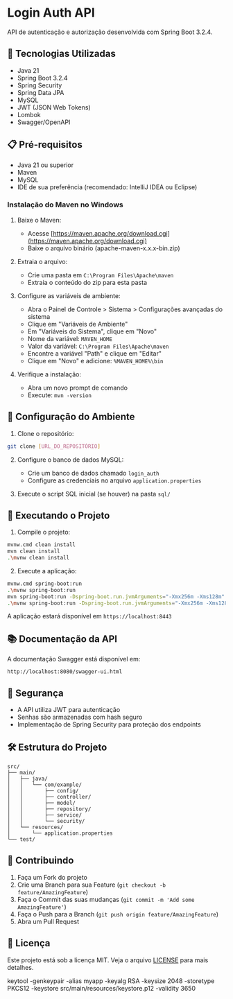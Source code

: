 # Login Auth API

API de autenticação e autorização desenvolvida com Spring Boot 3.2.4.

## 🚀 Tecnologias Utilizadas

- Java 21
- Spring Boot 3.2.4
- Spring Security
- Spring Data JPA
- MySQL
- JWT (JSON Web Tokens)
- Lombok
- Swagger/OpenAPI

## 📋 Pré-requisitos

- Java 21 ou superior
- Maven
- MySQL
- IDE de sua preferência (recomendado: IntelliJ IDEA ou Eclipse)

### Instalação do Maven no Windows

1. Baixe o Maven:
   - Acesse [https://maven.apache.org/download.cgi](https://maven.apache.org/download.cgi)
   - Baixe o arquivo binário (apache-maven-x.x.x-bin.zip)

2. Extraia o arquivo:
   - Crie uma pasta em `C:\Program Files\Apache\maven`
   - Extraia o conteúdo do zip para esta pasta

3. Configure as variáveis de ambiente:
   - Abra o Painel de Controle > Sistema > Configurações avançadas do sistema
   - Clique em "Variáveis de Ambiente"
   - Em "Variáveis do Sistema", clique em "Novo"
   - Nome da variável: `MAVEN_HOME`
   - Valor da variável: `C:\Program Files\Apache\maven`
   - Encontre a variável "Path" e clique em "Editar"
   - Clique em "Novo" e adicione: `%MAVEN_HOME%\bin`

4. Verifique a instalação:
   - Abra um novo prompt de comando
   - Execute: `mvn -version`

## 🔧 Configuração do Ambiente

1. Clone o repositório:
```bash
git clone [URL_DO_REPOSITÓRIO]
```

2. Configure o banco de dados MySQL:
   - Crie um banco de dados chamado `login_auth`
   - Configure as credenciais no arquivo `application.properties`

3. Execute o script SQL inicial (se houver) na pasta `sql/`

## 🚀 Executando o Projeto

1. Compile o projeto:
```bash
mvnw.cmd clean install
mvn clean install
.\mvnw clean install
```

2. Execute a aplicação:
```bash
mvnw.cmd spring-boot:run
.\mvnw spring-boot:run
mvn spring-boot:run -Dspring-boot.run.jvmArguments="-Xmx256m -Xms128m"
.\mvnw spring-boot:run -Dspring-boot.run.jvmArguments="-Xmx256m -Xms128m"
```

A aplicação estará disponível em `https://localhost:8443`

## 📚 Documentação da API

A documentação Swagger está disponível em:
```
http://localhost:8080/swagger-ui.html
```

## 🔐 Segurança

- A API utiliza JWT para autenticação
- Senhas são armazenadas com hash seguro
- Implementação de Spring Security para proteção dos endpoints

## 🛠️ Estrutura do Projeto

```
src/
├── main/
│   ├── java/
│   │   └── com/example/
│   │       ├── config/
│   │       ├── controller/
│   │       ├── model/
│   │       ├── repository/
│   │       ├── service/
│   │       └── security/
│   └── resources/
│       └── application.properties
└── test/
```

## 🤝 Contribuindo

1. Faça um Fork do projeto
2. Crie uma Branch para sua Feature (`git checkout -b feature/AmazingFeature`)
3. Faça o Commit das suas mudanças (`git commit -m 'Add some AmazingFeature'`)
4. Faça o Push para a Branch (`git push origin feature/AmazingFeature`)
5. Abra um Pull Request

## 📝 Licença

Este projeto está sob a licença MIT. Veja o arquivo [LICENSE](LICENSE) para mais detalhes. 


keytool -genkeypair -alias myapp -keyalg RSA -keysize 2048 -storetype PKCS12 -keystore src/main/resources/keystore.p12 -validity 3650